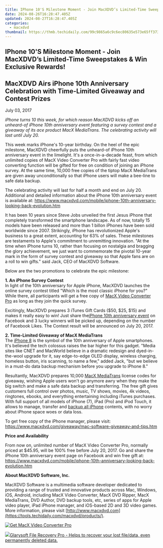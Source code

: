 ```yaml
---
title: IPhone 10'S Milestone Moment - Join MacXDVD’s Limited-Time Sweepstakes & Win Exclusive Rewards!
date: 2024-08-26T16:28:47.405Z
updated: 2024-08-27T16:28:47.405Z
categories:
  - macxdvd
thumbnail: https://thmb.techidaily.com/99c9865a6c9c6ec80635e573e65ff37309dc9b7d70208081aa77b6f0d087fbe7.jpg
---
```


## IPhone 10'S Milestone Moment - Join MacXDVD’s Limited-Time Sweepstakes & Win Exclusive Rewards!

## MacXDVD Airs iPhone 10th Anniversary Celebration with Time-Limited Giveaway and Contest Prizes 

July 03, 2017

_iPhone turns 10 this week, for which reason MacXDVD kicks off an unheard-of iPhone 10th anniversary event featuring a survey contest and a giveaway of its ace product MacX MediaTrans. The celebrating activity will last until July 20\._ 

This week marks iPhone's 10-year birthday. On the heel of the epic milestone, MacXDVD cheerfully puts the unheard-of iPhone 10th anniversary event in the limelight. It's a once-in-a-decade feast, from which unlimited copies of MacX Video Converter Pro with fairly fast video converting function will be gifted for free on condition of joining an iPhone survey. At the same time, 10,000 free copies of the tiptop MacX MediaTrans are given away unconditionally so that iPhone users will make a bee-line to safe data backup. 

The celebrating activity will last for half a month and end on July 20\. Additional and detailed information about the iPhone 10th anniversary event is available at: <https://www.macxdvd.com/mobile/iphone-10th-anniversary-looking-back-evolution.htm>

It has been 10 years since Steve Jobs unveiled the first Jesus iPhone that completely transformed the smartphone landscape. As of now, totally 15 models have been released and more than 1 billon iPhones have been sold worldwide since 2007\. Strikingly, iPhone has revolutionized Apple's business to a great extent, accounting for 63% of sales. These milestones are testaments to Apple's commitment to unremitting innovation. "At the time when iPhone turns 10, rather than focusing on nostalgia and bragging the glory achievement, we just want to commemorate the pivotal 10-year mark in the form of survey contest and giveaway so that Apple fans are on a roll to win gifts." said Jack, CEO of MacXDVD Software. 

Below are the two promotions to celebrate the epic milestone: 

**1\. An iPhone Survey Contest**  
 In light of the 10th anniversary for Apple iPhone, MacXDVD launches the online survey contest titled "Which is the most classic iPhone for you?" While there, all participants will get a free copy of [MacX Video Converter Pro](https://tools.techidaily.com/macxdvd/products/) as long as they join the quick survey. 

Excitingly, MacXDVD prepares 3 iTunes Gift Cards ($50, $25, $15) and makes it really easy to win! Just share the[iPhone 10th anniversary event](https://tools.techidaily.com/macxdvd/products/) on Facebook and 3 lucky winners will be picked up, depending on the number of Facebook Likes. The Contest result will be announced on July 20, 2017\. 

**2\. Time-Limited Giveaway of MacX MediaTrans**   
The [iPhone 8](https://tools.techidaily.com/macxdvd/products/) is the symbol of the 10th anniversary of Apple smartphones. It's believed the tech colossus raises the bar higher for this gadget. "Media sites like CNET and MacWorld believe in a dramatic redesign and dyed-in-the-wool upgrade for it, say edge-to-edge OLED display, wireless charging, homeless button, iris scanning, to name a few," added Jack, "but we believe in a must-do data backup mechanism before you upgrade to iPhone 8."

Resultantly, MacXDVD prepares 10,000 [MacX MediaTrans](https://tools.techidaily.com/macxdvd/products/) license codes for giveaway, wishing Apple users won't go anymore awry when they make the big switch and make a safe data backup and transferring. The free gift gives customers full control over photos, music, TV shows, movies, 4k videos, ringtones, ebooks, and everything entertaining including iTunes purchases. With full support of all models of iPhone (7), iPad (Pro) and iPod Touch, it allows to manage, transfer and [backup all iPhone](https://tools.techidaily.com/macxdvd/products/) contents, with no worry about iPhone space woes or data loss.

To get free copy of the iPhone manager, please visit:   
<https://www.macxdvd.com/giveaway/mac-software-giveaway-and-tips.htm>

**Price and Availability**

From now on, unlimited number of MacX Video Converter Pro, normally priced at $45.95, will be 100% free before July 20, 2017\. Go and share the iPhone 10th anniversary event page on Facebook and win free gift at: <https://www.macxdvd.com/mobile/iphone-10th-anniversary-looking-back-evolution.htm>

**About MacXDVD Software, Inc.**

MacXDVD Software is a multimedia software developer dedicated to providing a range of trusted and innovative products across Mac, Windows, iOS, Android, including MacX Video Converter, MacX DVD Ripper, MacX MediaTrans, DVD Author, DVD backup tools, etc, series of apps for Apple video player, iPad iPhone manager, and iOS-based 2D and 3D video games. More information, please visit [http://www.macxdvd.com](https://tools.techidaily.com/macxdvd/products/). 

[![Get MacX Video Converter Pro](https://www.macxdvd.com/press-room/../adv/mvcp-banner-r.jpg)](https://tools.techidaily.com/macxdvd/products/)

<ins class="adsbygoogle"
     style="display:block"
     data-ad-format="autorelaxed"
     data-ad-client="ca-pub-7571918770474297"
     data-ad-slot="1223367746"></ins>



<ins class="adsbygoogle"
     style="display:block"
     data-ad-client="ca-pub-7571918770474297"
     data-ad-slot="8358498916"
     data-ad-format="auto"
     data-full-width-responsive="true"></ins>



<!-- affiliate ads begin -->
<a href="https://order.glarysoft.com/order/checkout.php?PRODS=35408920&QTY=1&AFFILIATE=108875&CART=1"><img src="https://secure.avangate.com/images/merchant/6734fa703f6633ab896eecbdfad8953a/products/FR-200-1.png" border="0">Glarysoft File Recovery Pro - Helps to recover your lost file/data, even permanently deleted data. </a>
<!-- affiliate ads end -->